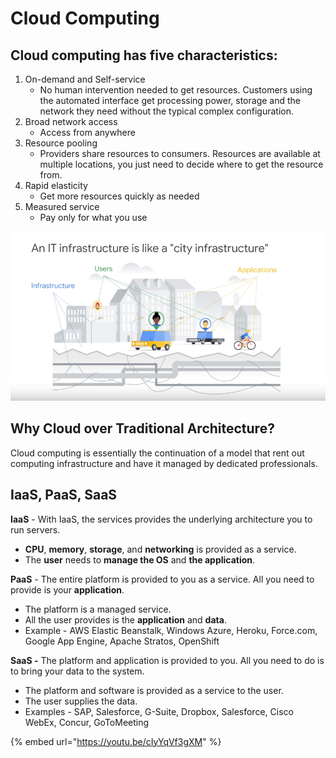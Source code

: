 # Cloud Computing

## Cloud computing has five characteristics:

1. On-demand and Self-service
   * No human intervention needed to get resources. Customers using the automated interface get processing power, storage and the network they need without the typical complex configuration.
2. Broad network access
   * Access from anywhere
3. Resource pooling
   * Providers share resources to consumers. Resources are available at multiple locations, you just need to decide where to get the resource from.
4. Rapid elasticity
   * Get more resources quickly as needed
5. Measured service
   * Pay only for what you use

![](../.gitbook/assets/image%20%282%29.png)

##  Why Cloud over Traditional Architecture?

Cloud computing is essentially the continuation of a model that rent out computing infrastructure and have it managed by dedicated professionals.

## IaaS, PaaS, SaaS

**IaaS** - With IaaS, the services provides the underlying architecture you to run servers.

* **CPU**, **memory**, **storage**, and **networking** is provided as a service.
* The **user** needs to **manage the OS** and **the application**.

**PaaS** - The entire platform is provided to you as a service. All you need to provide is your **application**.

* The platform is a managed service.
* All the user provides is the **application** and **data**.
* Example -  AWS Elastic Beanstalk, Windows Azure, Heroku, Force.com, Google App Engine, Apache Stratos, OpenShift

**SaaS -** The platform and application is provided to you. All you need to do is to bring your data to the system.

* The platform and software is provided as a service to the user.
* The user supplies the data.
* Examples - SAP, Salesforce, G-Suite, Dropbox, Salesforce, Cisco WebEx, Concur, GoToMeeting

{% embed url="https://youtu.be/cIyYqVf3gXM" %}



